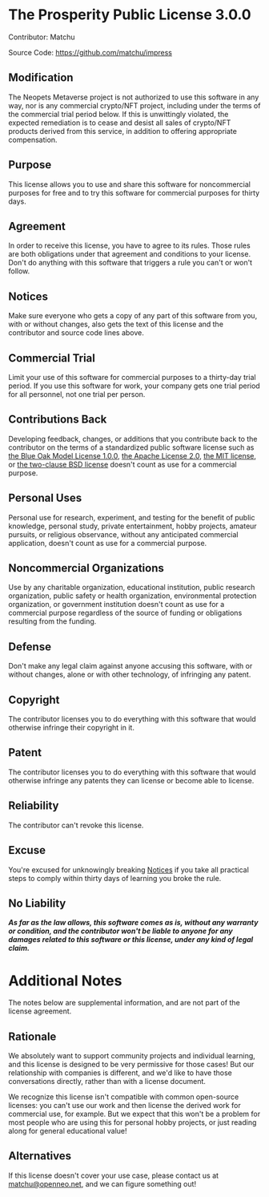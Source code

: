 # The Prosperity Public License 3.0.0

Contributor: Matchu

Source Code: https://github.com/matchu/impress

## Modification

The Neopets Metaverse project is not authorized to use this software in any way, nor is any commercial crypto/NFT project, including under the terms of the commercial trial period below. If this is unwittingly violated, the expected remediation is to cease and desist all sales of crypto/NFT products derived from this service, in addition to offering appropriate compensation.

## Purpose

This license allows you to use and share this software for noncommercial purposes for free and to try this software for commercial purposes for thirty days.

## Agreement

In order to receive this license, you have to agree to its rules. Those rules are both obligations under that agreement and conditions to your license. Don't do anything with this software that triggers a rule you can't or won't follow.

## Notices

Make sure everyone who gets a copy of any part of this software from you, with or without changes, also gets the text of this license and the contributor and source code lines above.

## Commercial Trial

Limit your use of this software for commercial purposes to a thirty-day trial period. If you use this software for work, your company gets one trial period for all personnel, not one trial per person.

## Contributions Back

Developing feedback, changes, or additions that you contribute back to the contributor on the terms of a standardized public software license such as [the Blue Oak Model License 1.0.0](https://blueoakcouncil.org/license/1.0.0), [the Apache License 2.0](https://www.apache.org/licenses/LICENSE-2.0.html), [the MIT license](https://spdx.org/licenses/MIT.html), or [the two-clause BSD license](https://spdx.org/licenses/BSD-2-Clause.html) doesn't count as use for a commercial purpose.

## Personal Uses

Personal use for research, experiment, and testing for the benefit of public knowledge, personal study, private entertainment, hobby projects, amateur pursuits, or religious observance, without any anticipated commercial application, doesn't count as use for a commercial purpose.

## Noncommercial Organizations

Use by any charitable organization, educational institution, public research organization, public safety or health organization, environmental protection organization, or government institution doesn't count as use for a commercial purpose regardless of the source of funding or obligations resulting from the funding.

## Defense

Don't make any legal claim against anyone accusing this software, with or without changes, alone or with other technology, of infringing any patent.

## Copyright

The contributor licenses you to do everything with this software that would otherwise infringe their copyright in it.

## Patent

The contributor licenses you to do everything with this software that would otherwise infringe any patents they can license or become able to license.

## Reliability

The contributor can't revoke this license.

## Excuse

You're excused for unknowingly breaking [Notices](#notices) if you take all practical steps to comply within thirty days of learning you broke the rule.

## No Liability

**_As far as the law allows, this software comes as is, without any warranty or condition, and the contributor won't be liable to anyone for any damages related to this software or this license, under any kind of legal claim._**

# Additional Notes

The notes below are supplemental information, and are not part of the license agreement.

## Rationale

We absolutely want to support community projects and individual learning, and this license is designed to be very permissive for those cases! But our relationship with companies is different, and we'd like to have those conversations directly, rather than with a license document.

We recognize this license isn't compatible with common open-source licenses: you can't use our work and then license the derived work for commercial use, for example. But we expect that this won't be a problem for most people who are using this for personal hobby projects, or just reading along for general educational value!

## Alternatives

If this license doesn't cover your use case, please contact us at matchu@openneo.net, and we can figure something out!
